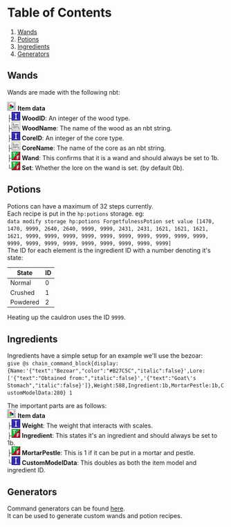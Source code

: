 # Table of Contents
1. [Wands](#wands)
2. [Potions](#potions)
3. [Ingredients](#ingredients)
4. [Generators](#generators)


## Wands
Wands are made with the following nbt:  

<img title="Compound" src="./assets/compound.png" alt="Nbt icon" width="20" /> <b>Item data</b>    
├<img title="Int" src="./assets/int.png" alt="Nbt icon" width="20" /> <b>WoodID</b>: An integer of the wood type.    
├<img title="String" src="./assets/string.png" alt="Nbt icon" width="20" /> <b>WoodName</b>: The name of the wood as an nbt string.    
├<img title="Int" src="./assets/int.png" alt="Nbt icon" width="20" /> <b>CoreID</b>: An integer of the core type.    
├<img title="String" src="./assets/string.png" alt="Nbt icon" width="20" /> <b>CoreName</b>: The name of the core as an nbt string.    
├<img title="Bool" src="./assets/bool.png" alt="Nbt icon" width="20" /> <b>Wand</b>: This confirms that it is a wand and should always be set to 1b.    
└<img title="Bool" src="./assets/bool.png" alt="Nbt icon" width="20" /> <b>Set</b>: Whether the lore on the wand is set. (by default 0b).    

## Potions
Potions can have a maximum of 32 steps currently.  
Each recipe is put in the `hp:potions` storage. eg:  
`data modify storage hp:potions ForgetfulnessPotion set value [1470, 1470, 9999, 2640, 2640, 9999, 9999, 2431, 2431, 1621, 1621, 1621, 1621, 9999, 9999, 9999, 9999, 9999, 9999, 9999, 9999, 9999, 9999, 9999, 9999, 9999, 9999, 9999, 9999, 9999, 9999, 9999]`  
The ID for each element is the ingredient ID with a number denoting it's state:  

| State    | ID |
| -------- | -- |
| Normal   | 0  |
| Crushed  | 1  |
| Powdered | 2  |

Heating up the cauldron uses the ID `9999`.

## Ingredients
Ingredients have a simple setup for an example we'll use the bezoar:  
`give @s chain_command_block{display:{Name:'{"text":"Bezoar","color":"#B27C5C","italic":false}',Lore:['{"text":"Obtained from:","italic":false}','{"text":"Goat\'s Stomach","italic":false}']},Weight:588,Ingredient:1b,MortarPestle:1b,CustomModelData:280} 1`  

The important parts are as follows:  
<img title="Compound" src="./assets/compound.png" alt="Nbt icon" width="20" /> <b>Item data</b>    
├<img title="Int" src="./assets/int.png" alt="Nbt icon" width="20" /> <b>Weight</b>: The weight that interacts with scales.  
├<img title="Bool" src="./assets/bool.png" alt="Nbt icon" width="20" /> <b>Ingredient</b>: This states it's an ingredient and should always be set to 1b.  
├<img title="Bool" src="./assets/bool.png" alt="Nbt icon" width="20" /> <b>MortarPestle</b>: This is 1 if it can be put in a mortar and pestle.  
└<img title="Int" src="./assets/int.png" alt="Nbt icon" width="20" /> <b>CustomModelData</b>: This doubles as both the item model and ingredient ID. 

## Generators
Command generators can be found [here](https://lemonhandgrenade.github.io/repos/hp-datapack/generator.html).  
It can be used to generate custom wands and potion recipes.